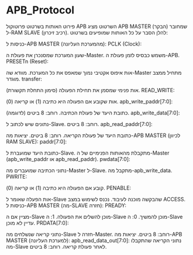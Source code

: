 # APB_Protocol
פירוט האותות בשרטוט פרוטוקול APB
השרטוט מציג APB MASTER (הבקר) שמחובר ל-RAM SLAVE (רכיב זיכרון). להלן הסבר על כל האותות שמופיעים בשרטוט:

כניסות ל-APB MASTER (מהמערכת העליונה):
PCLK (Clock):

שעון המערכת שמסנכרן את פעולת ה-Master.
משמש כבסיס לזמן פעולת ה-APB.
PRESETn (Reset):

אות איפוס אקטיבי נמוך שמאפס את כל המערכת.
מוודא שה-Master מתחיל ממצב מוגדר.
transfer:

אות פנימי שמסמן את תחילת הפעולה (סימון התחלת תקשורת).
READ_WRITE:

אות שקובע אם הפעולה היא כתיבה (1) או קריאה (0).
apb_write_paddr[7:0]:

כתובת היעד של פעולת הכתיבה.
רוחב: 8 ביטים (לדוגמה).
apb_write_data[7:0]:

נתונים שיש לכתוב ל-Slave.
רוחב: 8 ביטים.
apb_read_paddr[7:0]:

כתובת היעד של פעולת הקריאה.
רוחב: 8 ביטים.
יציאות מה-APB MASTER (לכיוון RAM SLAVE):
paddr[7:0]:

כתובת היעד שמועברת ל-Slave.
מתקבלת מהאותות הפנימיים של ה-Master (apb_write_paddr או apb_read_paddr).
pwdata[7:0]:

נתוני הכתיבה שמועברים מה-Master ל-Slave.
מתקבל מה-apb_write_data.
PWRITE:

קובע אם הפעולה היא כתיבה (1) או קריאה (0).
PENABLE:

אות הפעלה שאומר ל-Slave שהבקשה מוכנה לעיבוד.
נכנס לשימוש במצב ACCESS.
כניסות ל-APB MASTER (מה-SLAVE חזרה):
PREADY:

מציין אם ה-Slave מוכן להשלים את הפעולה.
1: ה-Slave מוכן להמשיך.
0: ה-Slave עדיין לא מוכן.
PRDATA[7:0]:

נתוני קריאה שנשלחים מה-Slave חזרה ל-Master.
רוחב: 8 ביטים.
יציאות מה-APB MASTER (למערכת העליונה):
apb_read_data_out[7:0]:
נתוני הקריאה שהתקבלו מה-Slave לאחר פעולת קריאה.
רוחב: 8 ביטים.
